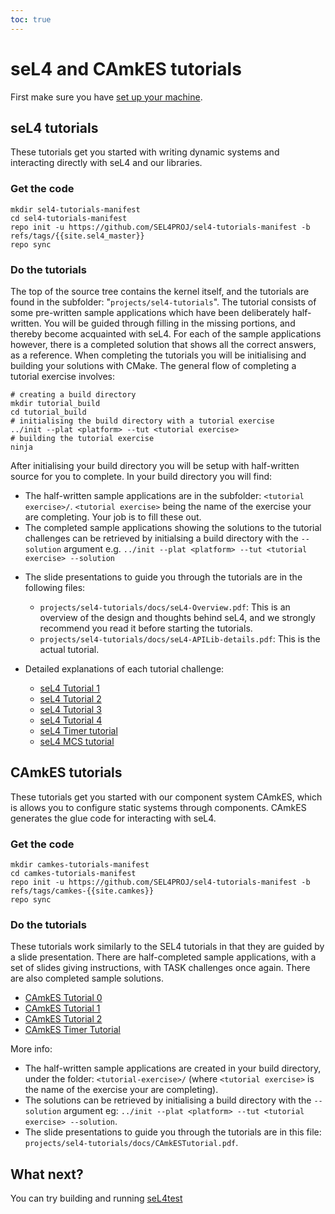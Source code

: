 ```yaml
---
toc: true
---
```

# seL4 and CAmkES tutorials


First make sure you have
[set up your machine](/GettingStarted#setting-up-your-machine).

## seL4 tutorials


These tutorials get you started with writing dynamic systems and
interacting directly with seL4 and our libraries.

### Get the code
```
mkdir sel4-tutorials-manifest
cd sel4-tutorials-manifest
repo init -u https://github.com/SEL4PROJ/sel4-tutorials-manifest -b refs/tags/{{site.sel4_master}}
repo sync
```

### Do the tutorials


The top of the source tree contains the kernel itself, and the tutorials are found in the subfolder: "`projects/sel4-tutorials`". The tutorial consists of some pre-written sample applications which have been deliberately half-written. You will be guided through filling in the missing portions, and thereby become acquainted with seL4. For each of the sample applications however, there is a completed solution that shows all the correct answers, as a reference.
When completing the tutorials you will be initialising and building your solutions with CMake. The general flow of completing a tutorial exercise involves:
```
# creating a build directory
mkdir tutorial_build
cd tutorial_build
# initialising the build directory with a tutorial exercise
../init --plat <platform> --tut <tutorial exercise>
# building the tutorial exercise
ninja
```

After initialising your build directory you will be setup with half-written source for you to complete. In your build directory you will find:

- The half-written sample applications are in the
        subfolder: `<tutorial exercise>/`. `<tutorial exercise>` being the name of the exercise your are completing. Your job is to fill these out.
- The completed sample applications showing the solutions to the
        tutorial challenges can be retrieved by initialsing a build directory with the `--solution` argument
        e.g. `../init --plat <platform> --tut <tutorial exercise> --solution`

* The slide presentations to guide you through the tutorials are in the following files:

  - `projects/sel4-tutorials/docs/seL4-Overview.pdf`: This
            is an overview of the design and thoughts behind seL4, and
            we strongly recommend you read it before starting
            the tutorials.
  - `projects/sel4-tutorials/docs/seL4-APILib-details.pdf`:
    This is the actual tutorial.

* Detailed explanations of each tutorial challenge:

  - [seL4 Tutorial 1](seL4_Tutorial_1)
  - [seL4 Tutorial 2](seL4_Tutorial_2)
  - [seL4 Tutorial 3](seL4_Tutorial_3)
  - [seL4 Tutorial 4](seL4_Tutorial_4)
  - [seL4 Timer tutorial](seL4_Timer_tutorial)
  - [seL4 MCS tutorial](seL4_RT_tutorial)

## CAmkES tutorials


These tutorials get you started with our component system CAmkES, which
is allows you to configure static systems through components. CAmkES
generates the glue code for interacting with seL4.

### Get the code
```
mkdir camkes-tutorials-manifest
cd camkes-tutorials-manifest
repo init -u https://github.com/SEL4PROJ/sel4-tutorials-manifest -b refs/tags/camkes-{{site.camkes}}
repo sync
```

### Do the tutorials


These tutorials work similarly to the SEL4 tutorials in that they are
guided by a slide presentation. There are half-completed sample
applications, with a set of slides giving instructions, with TASK
challenges once again. There are also completed sample solutions.

- [CAmkES Tutorial 0](CAmkES_Tutorial_0)
- [CAmkES Tutorial 1](CAmkES_Tutorial_1)
- [CAmkES Tutorial 2](CAmkES_Tutorial_2)
- [CAmkES Timer Tutorial](CAmkES_Timer_Tutorial)

More info:

- The half-written sample applications are created in your build directory, under the
        folder: `<tutorial-exercise>/` (where `<tutorial exercise>` is the name of the exercise your are completing).
- The solutions can be retrieved by initialising a build directory with the `--solution` argument
        eg: `../init --plat <platform> --tut <tutorial exercise> --solution`.
- The slide presentations to guide you through the tutorials are
        in this
        file: `projects/sel4-tutorials/docs/CAmkESTutorial.pdf`.

## What next?


You can try building and running [seL4test](../seL4Test)

